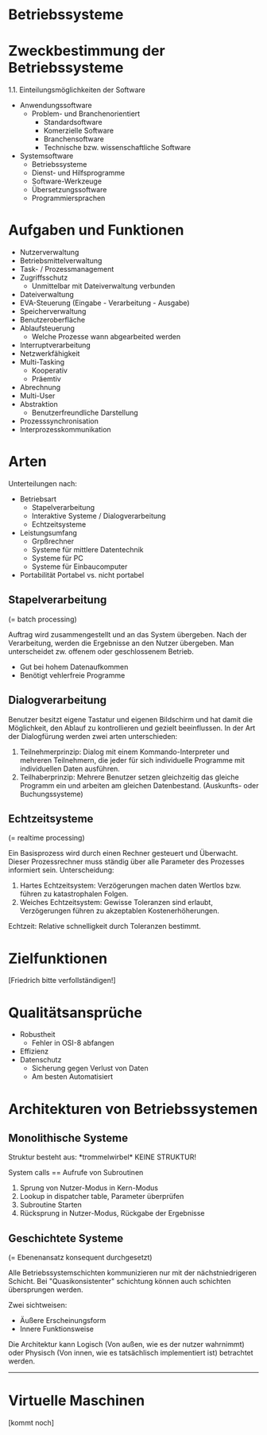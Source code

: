 Betriebssysteme
===============

Zweckbestimmung der Betriebssysteme
===

1.1. Einteilungsmöglichkeiten der Software

- Anwendungssoftware
	- Problem- und Branchenorientiert
		- Standardsoftware
		- Komerzielle Software
		- Branchensoftware
		- Technische bzw. wissenschaftliche Software
- Systemsoftware
	- Betriebssysteme
	- Dienst- und Hilfsprogramme
	- Software-Werkzeuge
	- Übersetzungssoftware
	- Programmiersprachen

Aufgaben und Funktionen
===

- Nutzerverwaltung
- Betriebsmittelverwaltung
- Task- / Prozessmanagement
- Zugriffsschutz
	- Unmittelbar mit Dateiverwaltung verbunden
- Dateiverwaltung
- EVA-Steuerung (Eingabe - Verarbeitung - Ausgabe)
- Speicherverwaltung
- Benutzeroberfläche
- Ablaufsteuerung
	- Welche Prozesse wann abgearbeited werden
- Interruptverarbeitung
- Netzwerkfähigkeit
- Multi-Tasking
	- Kooperativ
	- Präemtiv
- Abrechnung
- Multi-User
- Abstraktion
	- Benutzerfreundliche Darstellung
- Prozesssynchronisation
- Interprozesskommunikation

Arten
===

Unterteilungen nach:

- Betriebsart
	- Stapelverarbeitung
	- Interaktive Systeme / Dialogverarbeitung
	- Echtzeitsysteme
- Leistungsumfang
	- Grpßrechner
	- Systeme für mittlere Datentechnik
	- Systeme für PC
	- Systeme für Einbaucomputer
- Portabilität
	Portabel vs. nicht portabel

Stapelverarbeitung
---

(= batch processing)

Auftrag wird zusammengestellt und an das System übergeben.
Nach der Verarbeitung, werden die Ergebnisse an den Nutzer übergeben.
Man unterscheidet zw. offenem oder geschlossenem Betrieb.

- Gut bei hohem Datenaufkommen
- Benötigt vehlerfreie Programme

Dialogverarbeitung
---

Benutzer besitzt eigene Tastatur und eigenen Bildschirm und hat damit die Möglichkeit, den Ablauf zu kontrollieren und gezielt beeinflussen.
In der Art der Dialogfürung werden zwei arten unterschieden:

1. Teilnehmerprinzip: Dialog mit einem Kommando-Interpreter und mehreren Teilnehmern, die jeder für sich individuelle Programme mit individuellen Daten ausführen.
2. Teilhaberprinzip: Mehrere Benutzer setzen gleichzeitig das gleiche Programm ein und arbeiten am gleichen Datenbestand. (Auskunfts- oder Buchungssysteme)

Echtzeitsysteme
---

(= realtime processing)

Ein Basisprozess wird durch einen Rechner gesteuert und Überwacht. Dieser Prozessrechner muss ständig über alle Parameter des Prozesses informiert sein.
Unterscheidung:

1. Hartes Echtzeitsystem: Verzögerungen machen daten Wertlos bzw. führen zu katastrophalen Folgen.
2. Weiches Echtzeitsystem: Gewisse Toleranzen sind erlaubt, Verzögerungen führen zu akzeptablen Kostenerhöherungen.

Echtzeit: Relative schnelligkeit durch Toleranzen bestimmt.

Zielfunktionen
===

[Friedrich bitte verfollständigen!]

Qualitätsansprüche
===

- Robustheit
	- Fehler in OSI-8 abfangen
- Effizienz
- Datenschutz
	- Sicherung gegen Verlust von Daten
	- Am besten Automatisiert

Architekturen von Betriebssystemen
===

Monolithische Systeme
---

Struktur besteht aus: \*trommelwirbel\* KEINE STRUKTUR!

System calls == Aufrufe von Subroutinen

1. Sprung von Nutzer-Modus in Kern-Modus
2. Lookup in dispatcher table, Parameter überprüfen
3. Subroutine Starten
4. Rücksprung in Nutzer-Modus, Rückgabe der Ergebnisse

Geschichtete Systeme
---

(= Ebenenansatz konsequent durchgesetzt)

Alle Betriebssystemschichten kommunizieren nur mit der nächstniedrigeren Schicht. Bei "Quasikonsistenter" schichtung können auch schichten übersprungen werden.

Zwei sichtweisen:
- Äußere Erscheinungsform
- Innere Funktionsweise

Die Architektur kann Logisch (Von außen, wie es der nutzer wahrnimmt) oder Physisch (Von innen, wie es tatsächlisch implementiert ist) betrachtet werden.

---------------------------------------

Virtuelle Maschinen
===

[kommt noch]

